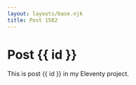 ```yaml
---
layout: layouts/base.njk
title: Post 1582
---
```


# Post {{ id }}

This is post {{ id }} in my Eleventy project.
